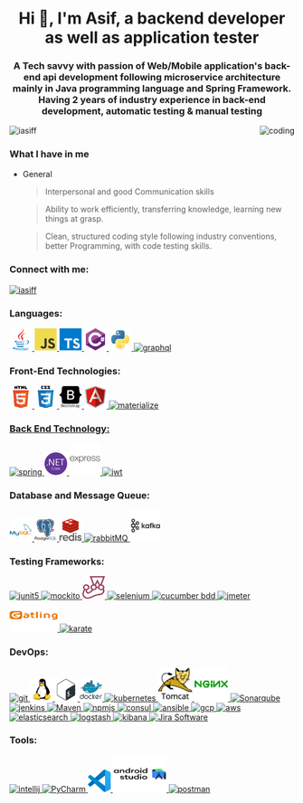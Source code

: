 <h1 align="center">Hi 👋, I'm Asif, a backend developer as well as application tester</h1>
<h3 align="center">A Tech savvy with passion of Web/Mobile application's back-end api development following microservice architecture mainly in Java programming language and Spring Framework. Having 2 years of industry experience in back-end development, automatic testing & manual testing</h3>

<img align="right" alt="coding" src="https://www.techbabble.zone/content/images/2021/07/46207-programmer-1.gif">

<p align="left"> <img src="https://komarev.com/ghpvc/?username=iasiff&label=Profile%20views&color=0e75b6&style=flat" alt="iasiff" /> </p>


### What I have in me

- General
	> Interpersonal and good Communication skills
	
	> Ability to work efficiently, transferring knowledge, learning new things at grasp.
 
	> Clean, structured coding style following industry conventions, better Programming, with code testing skills.

<h3 align="left">Connect with me:</h3>
<p align="left">
<a href="https://linkedin.com/in/iasiff" target="blank"><img align="center" src="https://raw.githubusercontent.com/rahuldkjain/github-profile-readme-generator/master/src/images/icons/Social/linked-in-alt.svg" alt="iasiff" height="30" width="40" /></a> </p>

<h3 align="left">Languages:</h3>
<p align="left"> <a href="https://www.java.com" target="_blank" rel="noreferrer"> <img src="https://raw.githubusercontent.com/devicons/devicon/master/icons/java/java-original.svg" alt="java" width="40" height="40"/> </a> <a href="https://developer.mozilla.org/en-US/docs/Web/JavaScript" target="_blank" rel="noreferrer"> <img src="https://raw.githubusercontent.com/devicons/devicon/55609aa5bd817ff167afce0d965585c92040787a/icons/javascript/javascript-original.svg" alt="JavaScript" width="40" height="40"/> </a> <a href="https://www.typescriptlang.org" target="_blank" rel="noreferrer"> <img src="https://raw.githubusercontent.com/devicons/devicon/55609aa5bd817ff167afce0d965585c92040787a/icons/typescript/typescript-original.svg" alt="Typescript" width="40" height="40"/> </a> <a href="https://learn.microsoft.com/en-us/dotnet/csharp/tour-of-csharp" target="_blank" rel="noreferrer"> <img src="https://raw.githubusercontent.com/devicons/devicon/55609aa5bd817ff167afce0d965585c92040787a/icons/csharp/csharp-original.svg" alt="c#" width="40" height="40"/> </a> <a href="https://www.python.org/" target="_blank" rel="noreferrer"> <img src="https://github.com/devicons/devicon/blob/master/icons/python/python-original.svg" alt="Python" width="40" height="40"/> </a> <a href="https://graphql.org" target="_blank" rel="noreferrer"> <img src="https://www.vectorlogo.zone/logos/graphql/graphql-icon.svg" alt="graphql" width="40" height="40"/> </a> </p>

<h3 align="left">Front-End Technologies:</h3>
<p align="left"> <a href="https://www.w3.org/html/" target="_blank" rel="noreferrer"> <img src="https://raw.githubusercontent.com/devicons/devicon/master/icons/html5/html5-original-wordmark.svg" alt="html5" width="40" height="40"/> </a> <a href="https://www.w3schools.com/css/" target="_blank" rel="noreferrer"> <img src="https://raw.githubusercontent.com/devicons/devicon/master/icons/css3/css3-original-wordmark.svg" alt="css3" width="40" height="40"/> </a> <a href="https://getbootstrap.com" target="_blank" rel="noreferrer"> <img src="https://raw.githubusercontent.com/devicons/devicon/master/icons/bootstrap/bootstrap-plain-wordmark.svg" alt="bootstrap" width="40" height="40"/> </a> <a href="https://www.angular.io" target="_blank" rel="noreferrer"> <img src="https://raw.githubusercontent.com/devicons/devicon/55609aa5bd817ff167afce0d965585c92040787a/icons/angularjs/angularjs-original.svg" alt="Angular" width="40" height="40"/> </a> <a href="https://materializecss.com/" target="_blank" rel="noreferrer"> <img src="https://raw.githubusercontent.com/prplx/svg-logos/5585531d45d294869c4eaab4d7cf2e9c167710a9/svg/materialize.svg" alt="materialize" width="40" height="40"/> </p>

<h3 align="left">Back End Technology:</h3>
<p align="left"> <a href="https://spring.io/" target="_blank" rel="noreferrer"> <img src="https://www.vectorlogo.zone/logos/springio/springio-icon.svg" alt="spring" width="40" height="40" /> </a> <a href="https://learn.microsoft.com/en-us/dotnet/" target="_blank" rel="noreferrer"> <img src="https://raw.githubusercontent.com/devicons/devicon/55609aa5bd817ff167afce0d965585c92040787a/icons/dotnetcore/dotnetcore-original.svg" alt="dotnet core" width="40" height="40"/> </a> </a> <a href="https://expressjs.com" target="_blank" rel="noreferrer"> <img src="https://raw.githubusercontent.com/devicons/devicon/55609aa5bd817ff167afce0d965585c92040787a/icons/express/express-original-wordmark.svg" alt="express" width="55" height="55"/> </a> <a href="https://jwt.io/" target="_blank" rel="noreferrer"> <img
src="https://thekenyandev.com/static/ba180df420dbaffd7405a0f65764feab/cover.png"
alt="jwt" width="65" height="35" /> </a> </p>

<h3 align="left">Database and Message Queue:</h3>
<p align="left"> <a href="https://www.mysql.com/" target="_blank" rel="noreferrer"> <img src="https://raw.githubusercontent.com/devicons/devicon/master/icons/mysql/mysql-original-wordmark.svg" alt="mysql" width="40" height="40"/> </a> <a href="https://www.postgresql.org" target="_blank" rel="noreferrer"> <img src="https://raw.githubusercontent.com/devicons/devicon/master/icons/postgresql/postgresql-original-wordmark.svg" alt="postgresql" width="40" height="40"/> </a> <a href="https://redis.io" target="_blank" rel="noreferrer"> <img src="https://raw.githubusercontent.com/devicons/devicon/master/icons/redis/redis-original-wordmark.svg" alt="redis" width="40" height="40"/> </a> <a href="https://www.rabbitmq.com" target="_blank" rel="noreferrer"> <img src="https://www.vectorlogo.zone/logos/rabbitmq/rabbitmq-icon.svg" alt="rabbitMQ" width="40" height="40"/> </a> <a href="https://kafka.apache.org" target="_blank" rel="noreferrer"> <img src="https://github.com/devicons/devicon/blob/master/icons/apachekafka/apachekafka-original-wordmark.svg" alt="Kafka" width="55" height="55"/> </a> </p>

<h3 align="left">Testing Frameworks:</h3>
<p align="left"> <a href="https://junit.org/junit5/" target="_blank" rel="noreferrer"> <img src="https://junit.org/junit5/assets/img/junit5-logo.png" alt="junit5" width="40" height="40" /> </a> <a href="https://site.mockito.org/" target="_blank" rel="noreferrer"> <img src="https://raw.githubusercontent.com/mockito/mockito.github.io/master/img/logo%402x.png" alt="mockito" width="85" height="65" /> </a> <a href="https://www.jestjs.io" target="_blank" rel="noreferrer"> <img src="https://raw.githubusercontent.com/devicons/devicon/55609aa5bd817ff167afce0d965585c92040787a/icons/jest/jest-plain.svg" alt="Jest" width="40" height="40"/> </a> <a href="https://www.selenium.dev" target="_blank" rel="noreferrer"> <img
src="https://raw.githubusercontent.com/detain/svg-logos/780f25886640cef088af994181646db2f6b1a3f8/svg/selenium-logo.svg" alt="selenium" width="40" height="40" /> </a> <a href="https://cucumber.io/" target="_blank" rel="noreferrer"> <img src="https://www.vectorlogo.zone/logos/cucumberio/cucumberio-icon.svg" alt="cucumber bdd" width="40" height="40"/> </a> <a href="https://jmeter.apache.org/" target="_blank" rel="noreferrer"> <img src="https://upload.wikimedia.org/wikipedia/en/e/e6/Apache_JMeter_Logo.svg" alt="jmeter" width="80" height="40"/> </a> <a href="https://gatling.io/" target="_blank" rel="noreferrer"> <img
src="https://raw.githubusercontent.com/devicons/devicon/1119b9f84c0290e0f0b38982099a2bd027a48bf1/icons/gatling/gatling-plain-wordmark.svg"
alt="gatling" width="85" height="55" /> </a> <a href="https://github.com/karatelabs/karate" target="_blank"
rel="noreferrer"> <img src="https://upload.wikimedia.org/wikipedia/commons/f/f7/Karate_software_logo.svg"
alt="karate" width="40" height="40" /> </a> </p>

<h3 align="left">DevOps:</h3>
<p align="left"> <a href="https://git-scm.com/" target="_blank" rel="noreferrer"> <img
src="https://www.vectorlogo.zone/logos/git-scm/git-scm-icon.svg" alt="git" width="40" height="40" /> </a> <a href="https://www.linux.org/" target="_blank" rel="noreferrer"> <img
src="https://raw.githubusercontent.com/devicons/devicon/master/icons/linux/linux-original.svg" alt="linux"
width="40" height="40" /> </a> <a href="https://www.gnu.org/software/bash/" target="_blank"
rel="noreferrer"> <img src="https://raw.githubusercontent.com/devicons/devicon/1119b9f84c0290e0f0b38982099a2bd027a48bf1/icons/bash/bash-original.svg" alt="bash" width="40"
height="40" /> </a> <a href="https://www.docker.com/" target="_blank" rel="noreferrer"> <img
src="https://raw.githubusercontent.com/devicons/devicon/master/icons/docker/docker-original-wordmark.svg"
alt="docker" width="40" height="40" /> </a> <a href="https://kubernetes.io" target="_blank"
rel="noreferrer"> <img src="https://www.vectorlogo.zone/logos/kubernetes/kubernetes-icon.svg" alt="kubernetes"
width="40" height="40" /> </a> <a href="https://tomcat.apache.org/" target="_blank" rel="noreferrer"> <img src="https://github.com/devicons/devicon/blob/master/icons/tomcat/tomcat-original-wordmark.svg" alt="Tomcat" width="60" height="60"/> </a> <a href="https://www.nginx.com" target="_blank" rel="noreferrer"> <img
src="https://raw.githubusercontent.com/devicons/devicon/master/icons/nginx/nginx-original.svg" alt="nginx"
width="60" height="60" /> </a> <a href="https://www.sonarsource.com/products/sonarqube/" target="_blank" rel="noreferrer"> <img src="https://cdn.worldvectorlogo.com/logos/sonarqube.svg" alt="Sonarqube" width="85" height="65"/> </a> <a href="https://www.jenkins.io" target="_blank" rel="noreferrer"> <img
src="https://www.vectorlogo.zone/logos/jenkins/jenkins-icon.svg" alt="jenkins" width="40" height="40" />
</a> <a href="https://maven.apache.org/" target="_blank" rel="noreferrer"> <img src="https://upload.wikimedia.org/wikipedia/commons/5/52/Apache_Maven_logo.svg" alt="Maven" width="75" height="25"/> </a> <a href="https://www.npmjs.com/" target="_blank" rel="noreferrer"> <img src="https://upload.wikimedia.org/wikipedia/commons/thumb/d/db/Npm-logo.svg/1920px-Npm-logo.svg.png" alt="npmjs" width="60" height="35"/> </a> <a
href="https://www.consul.io/" target="_blank" rel="noreferrer"> <img
src="https://www.vectorlogo.zone/logos/consulio/consulio-icon.svg" alt="consul" width="40" height="40" />
</a> <a href="https://www.ansible.com/" target="_blank" rel="noreferrer"> <img
src="https://www.vectorlogo.zone/logos/ansible/ansible-icon.svg" alt="ansible" width="40" height="40" />
</a> <a href="https://cloud.google.com" target="_blank" rel="noreferrer"> <img
src="https://www.vectorlogo.zone/logos/google_cloud/google_cloud-icon.svg" alt="gcp" width="40"
height="40" /> </a> <a href="https://aws.amazon.com/" target="_blank" rel="noreferrer"> <img
src="https://www.vectorlogo.zone/logos/amazon_aws/amazon_aws-icon.svg" alt="aws" width="40" height="40" />
</a> <a href="https://www.elastic.co" target="_blank" rel="noreferrer"> <img
src="https://www.vectorlogo.zone/logos/elastic/elastic-icon.svg" alt="elasticsearch" width="40"
height="40" /> </a> <a href="https://www.elastic.co/logstash/" target="_blank" rel="noreferrer"> <img
src="https://www.vectorlogo.zone/logos/elasticco_logstash/elasticco_logstash-icon.svg" alt="logstash"
width="40" height="40" /> </a> <a href="https://www.elastic.co/kibana" target="_blank" rel="noreferrer">
<img src="https://www.vectorlogo.zone/logos/elasticco_kibana/elasticco_kibana-icon.svg" alt="kibana" width="40"
height="40" /> </a> <a href="https://www.atlassian.com/software/jira" target="_blank" rel="noreferrer"> <img
src="https://www.vectorlogo.zone/logos/atlassian_jira/atlassian_jira-icon.svg" alt="Jira Software"width="40" height="40" /> </a> </p>

<h3 align="left">Tools:</h3>
<p align="left"> <a href="https://www.jetbrains.com/idea/" target="_blank" rel="noreferrer"> <img src="https://raw.githubusercontent.com/get-icon/geticon/fc0f660daee147afb4a56c64e12bde6486b73e39/icons/intellij-idea.svg" alt="intellij" width="40" height="40"/> </a> <a href="https://www.jetbrains.com/pycharm/" target="_blank" rel="noreferrer"> <img src="https://upload.wikimedia.org/wikipedia/commons/thumb/1/1d/PyCharm_Icon.svg/800px-PyCharm_Icon.svg.png" alt="PyCharm" width="40" height="40"/> </a> <a href="https://code.visualstudio.com/" target="_blank" rel="noreferrer"> <img src="https://raw.githubusercontent.com/devicons/devicon/1119b9f84c0290e0f0b38982099a2bd027a48bf1/icons/vscode/vscode-original.svg" alt="VSCode" width="40" height="40" /> </a> <a href="https://developer.android.com" target="_blank" rel="noreferrer"> <img src="https://raw.githubusercontent.com/devicons/devicon/1119b9f84c0290e0f0b38982099a2bd027a48bf1/icons/androidstudio/androidstudio-original-wordmark.svg" alt="android" width="95" height="65"/> </a> <a href="https://postman.com" target="_blank" rel="noreferrer"> <img src="https://www.vectorlogo.zone/logos/getpostman/getpostman-icon.svg" alt="postman" width="40" height="40"/> </a> </p>
</p>
